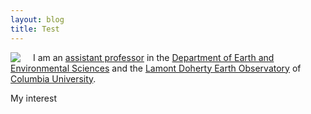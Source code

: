```yaml
---
layout: blog
title: Test
---
```


<img style="float: left; margin-right: 20px;" src="{{ site.baseurl }}/public/me.jpg" />

I am an [assistant professor](http://www.columbia.edu/cu/vpaa/handbook/instruction.html) in the [Department of Earth and Environmental Sciences](http://eesc.columbia.edu/) and the [Lamont Doherty Earth Observatory](http://www.ldeo.columbia.edu/)
of [Columbia University](http://www.columbia.edu/).

My interest 

